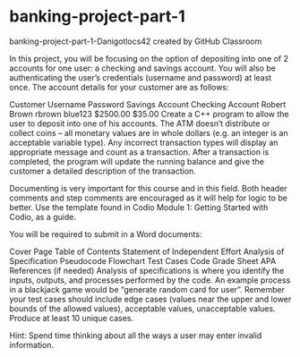 # banking-project-part-1
banking-project-part-1-Danigotlocs42 created by GitHub Classroom


In this project, you will be focusing on the option of depositing into one of 2 accounts for one user: a checking and savings account. You will also be authenticating the user’s credentials (username and password) at least once. The account details for your customer are as follows:

Customer	Username	Password	Savings Account	Checking Account
Robert Brown	rbrown	blue123	$2500.00	$35.00
Create a C++ program to allow the user to deposit into one of his accounts. The ATM doesn’t distribute or collect coins – all monetary values are in whole dollars (e.g. an integer is an acceptable variable type). Any incorrect transaction types will display an appropriate message and count as a transaction. After a transaction is completed, the program will update the running balance and give the customer a detailed description of the transaction.

Documenting is very important for this course and in this field. Both header comments and step comments are encouraged as it will help for logic to be better. Use the template found in Codio Module 1: Getting Started with Codio, as a guide.

You will be required to submit in a Word documents:

Cover Page
Table of Contents
Statement of Independent Effort
Analysis of Specification
Pseudocode
Flowchart
Test Cases
Code
Grade Sheet
APA References (if needed)
Analysis of specifications is where you identify the inputs, outputs, and processes performed by the code. An example process in a blackjack game would be “generate random card for user”. Remember your test cases should include edge cases (values near the upper and lower bounds of the allowed values), acceptable values, unacceptable values. Produce at least 10 unique cases.

Hint: Spend time thinking about all the ways a user may enter invalid information.
